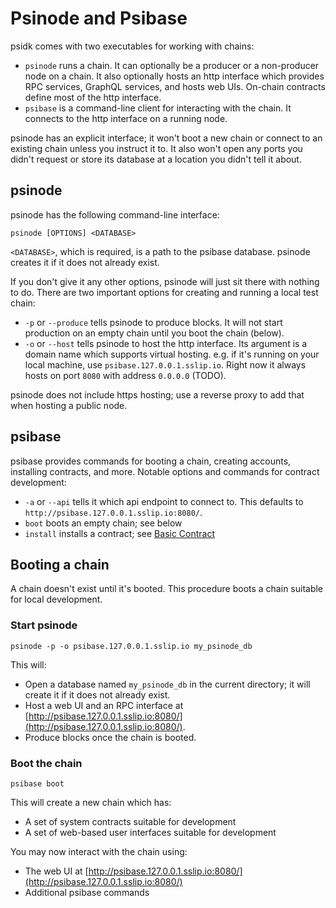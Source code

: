# Psinode and Psibase

psidk comes with two executables for working with chains:

- `psinode` runs a chain. It can optionally be a producer or a non-producer node on a chain. It also optionally hosts an http interface which provides RPC services, GraphQL services, and hosts web UIs. On-chain contracts define most of the http interface.
- `psibase` is a command-line client for interacting with the chain. It connects to the http interface on a running node.

psinode has an explicit interface; it won't boot a new chain or connect to an existing chain unless you instruct it to. It also won't open any ports you didn't request or store its database at a location you didn't tell it about.

## psinode

psinode has the following command-line interface:

```
psinode [OPTIONS] <DATABASE>
```

`<DATABASE>`, which is required, is a path to the psibase database. psinode creates it if it does not already exist.

If you don't give it any other options, psinode will just sit there with nothing to do. There are two important options for creating and running a local test chain:

- `-p` or `--produce` tells psinode to produce blocks. It will not start production on an empty chain until you boot the chain (below).
- `-o` or `--host` tells psinode to host the http interface. Its argument is a domain name which supports virtual hosting. e.g. if it's running on your local machine, use `psibase.127.0.0.1.sslip.io`. Right now it always hosts on port `8080` with address `0.0.0.0` (TODO).

psinode does not include https hosting; use a reverse proxy to add that when hosting a public node.

## psibase

psibase provides commands for booting a chain, creating accounts, installing contracts, and more. Notable options and commands for contract development:

- `-a` or `--api` tells it which api endpoint to connect to. This defaults to `http://psibase.127.0.0.1.sslip.io:8080/`.
- `boot` boots an empty chain; see below
- `install` installs a contract; see [Basic Contract](../cpp-contract/basic/index.html)

## Booting a chain

A chain doesn't exist until it's booted. This procedure boots a chain suitable for local development.

### Start psinode

```
psinode -p -o psibase.127.0.0.1.sslip.io my_psinode_db
```

This will:

- Open a database named `my_psinode_db` in the current directory; it will create it if it does not already exist.
- Host a web UI and an RPC interface at [http://psibase.127.0.0.1.sslip.io:8080/](http://psibase.127.0.0.1.sslip.io:8080/).
- Produce blocks once the chain is booted.

### Boot the chain

```
psibase boot
```

This will create a new chain which has:

- A set of system contracts suitable for development
- A set of web-based user interfaces suitable for development

You may now interact with the chain using:

- The web UI at [http://psibase.127.0.0.1.sslip.io:8080/](http://psibase.127.0.0.1.sslip.io:8080/)
- Additional psibase commands
